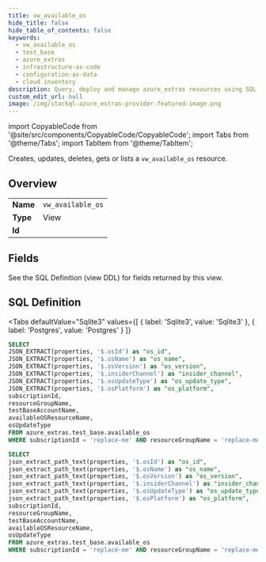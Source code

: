 ```yaml
--- 
title: vw_available_os
hide_title: false
hide_table_of_contents: false
keywords:
  - vw_available_os
  - test_base
  - azure_extras
  - infrastructure-as-code
  - configuration-as-data
  - cloud inventory
description: Query, deploy and manage azure_extras resources using SQL
custom_edit_url: null
image: /img/stackql-azure_extras-provider-featured-image.png
---
```


import CopyableCode from '@site/src/components/CopyableCode/CopyableCode';
import Tabs from '@theme/Tabs';
import TabItem from '@theme/TabItem';

Creates, updates, deletes, gets or lists a <code>vw_available_os</code> resource.

## Overview
<table><tbody>
<tr><td><b>Name</b></td><td><code>vw_available_os</code></td></tr>
<tr><td><b>Type</b></td><td>View</td></tr>
<tr><td><b>Id</b></td><td><CopyableCode code="azure_extras.test_base.vw_available_os" /></td></tr>
</tbody></table>

## Fields

See the SQL Definition (view DDL) for fields returned by this view.

## SQL Definition

<Tabs
defaultValue="Sqlite3"
values={[
{ label: 'Sqlite3', value: 'Sqlite3' },
{ label: 'Postgres', value: 'Postgres' }
]}
>
<TabItem value="Sqlite3">

```sql
SELECT
JSON_EXTRACT(properties, '$.osId') as "os_id",
JSON_EXTRACT(properties, '$.osName') as "os_name",
JSON_EXTRACT(properties, '$.osVersion') as "os_version",
JSON_EXTRACT(properties, '$.insiderChannel') as "insider_channel",
JSON_EXTRACT(properties, '$.osUpdateType') as "os_update_type",
JSON_EXTRACT(properties, '$.osPlatform') as "os_platform",
subscriptionId,
resourceGroupName,
testBaseAccountName,
availableOSResourceName,
osUpdateType
FROM azure_extras.test_base.available_os
WHERE subscriptionId = 'replace-me' AND resourceGroupName = 'replace-me' AND testBaseAccountName = 'replace-me' AND osUpdateType = 'replace-me';
```

</TabItem>
<TabItem value="Postgres">

```sql
SELECT
json_extract_path_text(properties, '$.osId') as "os_id",
json_extract_path_text(properties, '$.osName') as "os_name",
json_extract_path_text(properties, '$.osVersion') as "os_version",
json_extract_path_text(properties, '$.insiderChannel') as "insider_channel",
json_extract_path_text(properties, '$.osUpdateType') as "os_update_type",
json_extract_path_text(properties, '$.osPlatform') as "os_platform",
subscriptionId,
resourceGroupName,
testBaseAccountName,
availableOSResourceName,
osUpdateType
FROM azure_extras.test_base.available_os
WHERE subscriptionId = 'replace-me' AND resourceGroupName = 'replace-me' AND testBaseAccountName = 'replace-me' AND osUpdateType = 'replace-me';
```

</TabItem>
</Tabs>
